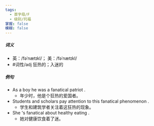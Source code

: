 ```yaml
---
tags:
  - 首字母/F
  - 级别/托福
掌握: false
模糊: false
---
```

##### 词义
- 英：/fəˈnætɪkl/； 美：/fəˈnætɪkl/
- #词性/adj  狂热的；入迷的
##### 例句
- As a boy he was a fanatical patriot .
	- 年少时，他是个狂热的爱国者。
- Students and scholars pay attention to this fanatical phenomenon .
	- 学生和建筑学者关注着这狂热的现象。
- She 's fanatical about healthy eating .
	- 她对健康饮食着了迷。
